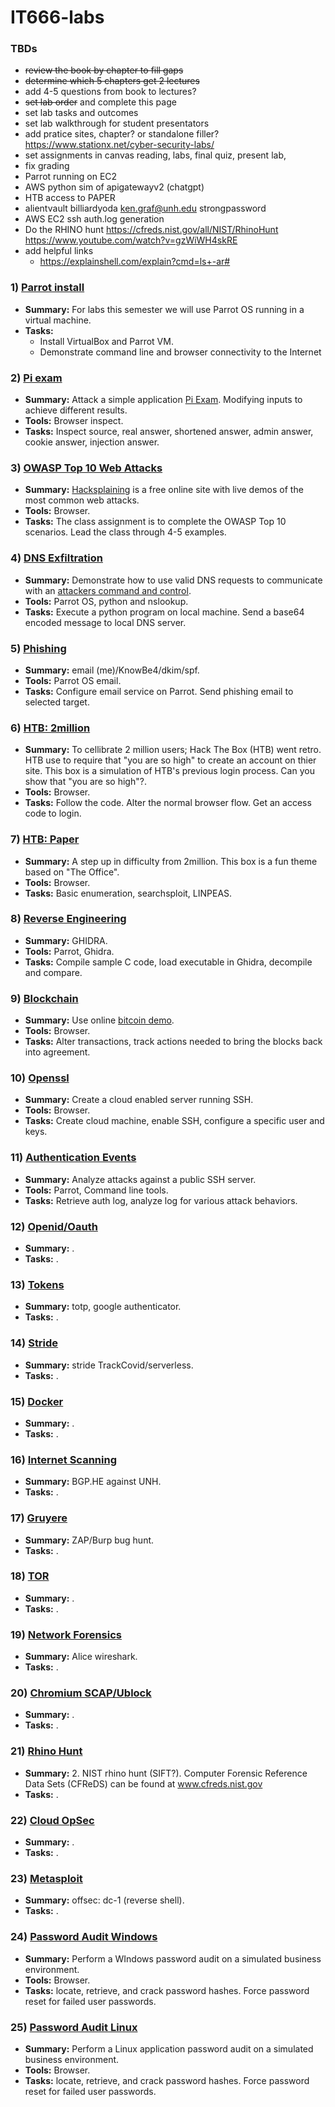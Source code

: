 # IT666-labs

### TBDs
- ~~review the book by chapter to fill gaps~~
- ~~determine which 5 chapters get 2 lectures~~
- add 4-5 questions from book to lectures?
- ~~set lab order~~ and complete this page
- set lab tasks and outcomes
- set lab walkthrough for student presentators
- add pratice sites, chapter? or standalone filler? https://www.stationx.net/cyber-security-labs/
- set assignments in canvas reading, labs, final quiz, present lab,
- fix grading
- Parrot running on EC2
- AWS python sim of apigatewayv2 (chatgpt)
- HTB access to PAPER
- alientvault billiardyoda ken.graf@unh.edu strongpassword
- AWS EC2 ssh auth.log generation
- Do the RHINO hunt https://cfreds.nist.gov/all/NIST/RhinoHunt
  https://www.youtube.com/watch?v=gzWiWH4skRE
- add helpful links
  - https://explainshell.com/explain?cmd=ls+-ar#

### 1) [Parrot install](./parrot.md)
  - __Summary:__ For labs this semester we will use Parrot OS running in a virtual machine.  
  - __Tasks:__
    - Install VirtualBox and Parrot VM.
    - Demonstrate command line and browser connectivity to the Internet

### 2) [Pi exam](./pi.md)
  - __Summary:__ Attack a simple application [Pi Exam](https://pi.kengraf.com).  Modifying inputs to achieve different results.  
  - __Tools:__ Browser inspect.  
  - __Tasks:__ Inspect source, real answer, shortened answer, admin answer, cookie answer, injection answer.  

### 3) [OWASP Top 10 Web Attacks](./hacksplaining.md)
  - __Summary:__ [Hacksplaining](https://hacksplaining.com) is a free online site with live demos of the most common web attacks.  
  - __Tools:__ Browser.  
  - __Tasks:__ The class assignment is to complete the OWASP Top 10 scenarios.  Lead the class through 4-5 examples.  

### 4) [DNS Exfiltration](./dns_exfil.md)
  - __Summary:__ Demonstrate how to use valid DNS requests to communicate with an [attackers command and control](https://github.com/kengraf/DNSexfil/tree/main).  
  - __Tools:__ Parrot OS, python and nslookup.  
  - __Tasks:__ Execute a python program on local machine.  Send a base64 encoded message to local DNS server.  

### 5) [Phishing](./phishing.md)
  - __Summary:__ email (me)/KnowBe4/dkim/spf.  
  - __Tools:__ Parrot OS email.  
  - __Tasks:__ Configure email service on Parrot.  Send phishing email to selected target.  

### 6) [HTB: 2million](./htb_2million.md)
  - __Summary:__ To cellibrate 2 million users; Hack The Box (HTB) went retro. HTB use to require that "you are so high" to create an account on thier site.  This box is a simulation of HTB's previous login process.  Can you show that "you are so high"?.  
  - __Tools:__ Browser.  
  - __Tasks:__ Follow the code.  Alter the normal browser flow.  Get an access code to login.  

### 7) [HTB: Paper](./htb_paper.md)
  - __Summary:__ A step up in difficulty from 2million.  This box is a fun theme based on "The Office".  
  - __Tools:__ Browser.  
  - __Tasks:__ Basic enumeration, searchsploit, LINPEAS.  

### 8) [Reverse Engineering](./ghidra.md)
  - __Summary:__ GHIDRA.  
  - __Tools:__ Parrot, Ghidra.  
  - __Tasks:__ Compile sample C code, load executable in Ghidra, decompile and compare.  

### 9) [Blockchain](./blockchain.md)
  - __Summary:__ Use online [bitcoin demo](https://andersbrownworth.com/blockchain/distributed).    
  - __Tools:__ Browser.  
  - __Tasks:__ Alter transactions, track actions needed to bring the blocks back into agreement.  

### 10) [Openssl](./openssl.md)
  - __Summary:__ Create a cloud enabled server running SSH.
  - __Tools:__ Browser.    
  - __Tasks:__ Create cloud machine, enable SSH, configure a specific user and keys.  

### 11) [Authentication Events](./auth_log.md)
  - __Summary:__ Analyze attacks against a public SSH server.  
  - __Tools:__ Parrot, Command line tools.
  - __Tasks:__ Retrieve auth log, analyze log for various attack behaviors.  

### 12) [Openid/Oauth](./openid_oauth.md)
  - __Summary:__ .  
  - __Tasks:__ .  

### 13) [Tokens](./tokens.md)
  - __Summary:__ totp, google authenticator.  
  - __Tasks:__ .  

### 14) [Stride](./stride.md)
  - __Summary:__ stride TrackCovid/serverless.  
  - __Tasks:__ .  

### 15) [Docker](./docker.md)
  - __Summary:__ .  
  - __Tasks:__ .  

### 16) [Internet Scanning](./internet_scanning.md)
  - __Summary:__ BGP.HE against UNH.  
  - __Tasks:__ .  

### 17) [Gruyere](./gruyere.md)
  - __Summary:__ ZAP/Burp bug hunt.  
  - __Tasks:__ .  

### 18) [TOR](./tor.md)
  - __Summary:__ .  
  - __Tasks:__ .  

### 19) [Network Forensics](./network_forensics.md)
  - __Summary:__ Alice wireshark.  
  - __Tasks:__ .  

### 20) [Chromium SCAP/Ublock](./chromium.md)
  - __Summary:__ .  
  - __Tasks:__ .  

### 21) [Rhino Hunt](./rhino_hunt.md)
  - __Summary:__ 2.	NIST rhino hunt (SIFT?).  Computer Forensic Reference Data Sets (CFReDS) can be found at www.cfreds.nist.gov
  - __Tasks:__ .  

### 22) [Cloud OpSec](./cloud_opsec.md)
  - __Summary:__ .  
  - __Tasks:__ .  

### 23) [Metasploit](./metasploit.md)
  - __Summary:__ offsec: dc-1 (reverse shell).  
  - __Tasks:__ .  

### 24) [Password Audit Windows](./password_audit_windows.md)
  - __Summary:__ Perform a WIndows password audit on a simulated business environment.  
  - __Tools:__ Browser.  
  - __Tasks:__ locate, retrieve, and crack password hashes.  Force password reset for failed user passwords.  

### 25) [Password Audit Linux](./password_audit_linux.md)
  - __Summary:__ Perform a Linux application password audit on a simulated business environment.  
  - __Tools:__ Browser.  
  - __Tasks:__ locate, retrieve, and crack password hashes.  Force password reset for failed user passwords.  


